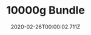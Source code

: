 ---
templateKey: blog-post
featuredpost: false
date: 2020-02-26T00:00:02.711Z
featuredimage: /img/10000g_Bundle.png
title: 10000g Bundle
description: Vault
count: 10000g
reward: Lightning Rod (1)
tags:
  - bundle
  - Vault
  - 10000g
---